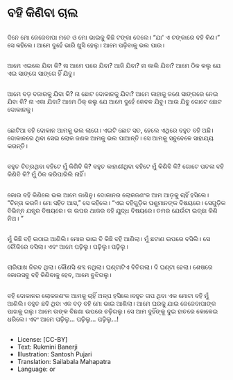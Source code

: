 # ବହି କିଣିବା ଚାଲ

##
ଦିନେ ମୋ ଜେଜେବାପା ମତେ ଓ ମୋ ଭାଇକୁ କିଛି ଟଙ୍କା ଦେଲେ।
“ଯା' ଏ ଟଙ୍କାରେ ବହି କିଣ।” ସେ କହିଲେ।
ଆମେ ଦୁହେଁ ଭାରି ଖୁସି ହେଲୁ। ଆମେ ପଢ଼ିବାକୁ ଭଲ ପାଉ।

##
ଆମେ ଏଇଲେ ଯିବା କି? ନା ଆମେ ପରେ ଯିବା?
ଆଜି ଯିବା? ନା କାଲି ଯିବା?
ଆମେ ଠିକ କଲୁ ଯେ ଏଇ ସାଙ୍ଗେ ସାଙ୍ଗେ ହିଁ ଯିବୁ।

##
ଆମେ ବଡ଼ ବଜାରକୁ ଯିବା କି?
ନା ଛୋଟ ଦୋକାନକୁ ଯିବା?
ଆମେ କାହାକୁ ଜଣେ ସାଙ୍ଗରେ ନେଇ ଯିବା କି? ନା ଏକା ଯିବା?
ଆମେ ଠିକ୍‍ କଲୁ ଯେ ଆମେ ଦୁହେଁ କେବଳ ଯିବୁ। ଆଉ ଯିବୁ ଗୋଟେ ଛୋଟ ଦୋକାନକୁ।

##
ଛୋଟିଆ ବହି ଦୋକାନ ଆମକୁ ଭଲ ଲାଗେ।
ଏଇଟି ଛୋଟ ସତ, ହେଲେ ଏଥିରେ ବହୁତ ବହି ଅଛି।
ଦୋକାନରେ ଥିବା ସେଇ ଲୋକ ଜଣକ ଆମକୁ ଭଲ ପାଆନ୍ତି।
ସେ ଆମକୁ ସବୁବେଳେ ସାହାଯ୍ୟ କରନ୍ତି।

##
ବହୁତ ଚିତ୍ରଥିବା ବହିଟେ ମୁଁ କିଣିବି କି?
ବହୁତ କାହାଣୀଥିବା ବହିଟେ ମୁଁ କିଣିବି କି?
ଗୋଟେ ପତଳା ବହି କିଣିବି କି?
ମୁଁ ଠିକ କରିପାରିଲି ନାହିଁ।

##
କୋ‍ଉ ବହି କିଣିଲେ ଭଲ ଆମେ ଜାଣିନୁ।
ଦୋକାନର ଲୋକଜଣଂକ ଆମ ଆଡ଼କୁ ଚାହିଁ ହସିଲେ।
“ଚିନ୍ତା କରନି। ମୋ ସହିତ ଆସ,” ସେ କହିଲେ।
“ଏଇ ବହିଗୁଡ଼ିକ ପଶୁମାନଙ୍କ ବିଷୟରେ। ସେଗୁଡ଼ିକ ବିଭିନ୍ନ ଯନ୍ତ୍ର ବିଷୟରେ।
ତା ଉପର ଥାକର ବହି ଯୁଦ୍ଧ ବିଷୟରେ। ତମର ଯେଉଁଟା ଇଚ୍ଛା କିଣି ନିଅ। ”

##
ମୁଁ କିଛି ବହି ଉଠାଇ ଆଣିଲି।
ମୋର ଭାଇ ବି କିଛି ବହି ଆଣିଲା।
ମୁଁ ଛଟାଣ ଉପରେ ବସିଲି।
ସେ ଚୌକିରେ ବସିଲା। ଏବଂ ଆମେ ପଢ଼ିଲୁ। ପଢ଼ିଲୁ। ପଢ଼ିଲୁ।

##
ଚାରିପାଖ ନିରବ ଥିଲା।
କୌଣସି ଶବ୍ଦ ନଥିଲା।
ଘଣ୍ଟାଟିଏ ବିତିଗଲା।  ଦି ଘଣ୍ଟା ହେଲା।
ଶେଷରେ କୋ‍ଉସବୁ ବହି କିଣିବାକୁ ହେବ, ଆମେ ବୁଝିଗଲୁ।

##
ବହି ଦୋକାନର ଲୋକଜଣଂକ ଆମକୁ ଚାହିଁ ଅଳ୍ପ ହସିଲେ।ବହୁତ ଗପ ଥିବା ଏକ ମୋଟା ବହି ମୁଁ ଆଣିଲି।
ବହୁତ ଛବି ଥିବା ଏକ ବଡ଼ ବହି ମୋ ଭାଇ ଆଣିଲା। ଆମେ ଘରକୁ ଯାଇ ଜେଜେବାପାଙ୍କ ପାଖକୁ ଗଲୁ। ଆମେ ତାଙ୍କ ବିଛଣା ଉପରେ ଚଢ଼ିଗଲୁ।
ସେ ଆମ ଦୁହିଁଙ୍କୁ ଦୁଇ ହାତରେ କୋଳେଇ ଧରିଲେ। ଏବଂ ଆମେ ପଢ଼ିଲୁ... ପଢ଼ିଲୁ... ପଢ଼ିଲୁ...!

##
* License: [CC-BY]
* Text: Rukmini Banerji
* Illustration: Santosh Pujari
* Translation: Sailabala Mahapatra
* Language: or

